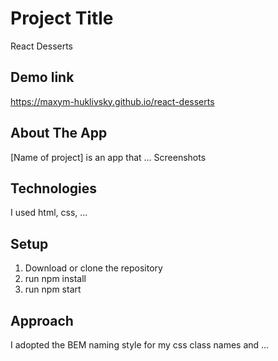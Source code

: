 # Project Title

React Desserts

## Demo link

https://maxym-huklivsky.github.io/react-desserts

## About The App

[Name of project] is an app that ... Screenshots

## Technologies

I used html, css, ...

## Setup

1. Download or clone the repository
2. run npm install
3. run npm start

## Approach

I adopted the BEM naming style for my css class names and ...
